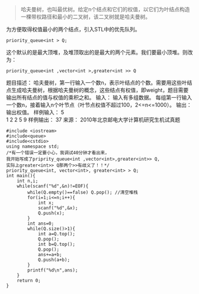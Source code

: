 >哈夫曼树，也叫最优树。给定n个结点和它们的权值，以它们为叶结点构造一棵带权路径和最小的二叉树，该二叉树就是哈夫曼树。

为方便取得权值最小的两个结点，引入STL中的优先队列。

```
priority_queue<int > Q;
```
这个默认的是最大顶堆，及堆顶取出的是最大的两个元素。我们要最小顶堆。则改为：

```
priority_queue<int ,vector<int >,greater<int >> Q
```

题目描述： 
哈夫曼树，第一行输入一个数n，表示叶结点的个数。需要用这些叶结点生成哈夫曼树，根据哈夫曼树的概念，这些结点有权值，即weight，题目需要输出所有结点的值与权值的乘积之和。
输入： 
输入有多组数据。
每组第一行输入一个数n，接着输入n个叶节点（叶节点权值不超过100，2<=n<=1000）。
输出： 
输出权值。
样例输入： 
5  
1 2 2 5 9
样例输出： 
37
来源： 
2010年北京邮电大学计算机研究生机试真题 

```
#include <iostream>
#include<queue>
#include<cstdio>
using namespace std;
/*有一个错误一定要小心，我调试40分钟才看出来，
我开始写成了priprity_queue<int ,vector<int>,greater<int>> Q,
实际上greater<int>> Q那两个>>有歧义了！！*/
priority_queue<int, vector<int>, greater<int> > Q;
int main(){
    int n,i;
    while(scanf("%d",&n)!=EOF){
        while(Q.empty()==false) Q.pop(); //清空堆栈
        for(i=1;i<=n;i++){
            int x;
            scanf("%d",&x);
            Q.push(x);
        }
        int ans=0;
        while(Q.size()>1){
            int a=Q.top();
            Q.pop();
            int b=Q.top();
            Q.pop();
            ans+=a+b;
            Q.push(a+b);
        }
        printf("%d\n",ans);
    }
    return 0;
}

```

